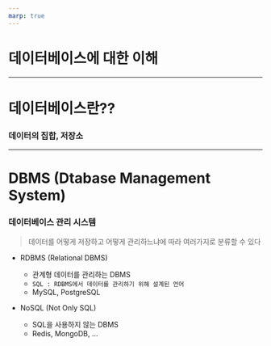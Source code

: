 ```yaml
---
marp: true
---
```


# 데이터베이스에 대한 이해

---

# 데이터베이스란??

### 데이터의 집합, 저장소

---

# DBMS (Dtabase Management System)

### 데이터베이스 관리 시스템

> 데이터를 어떻게 저장하고 어떻게 관리하느냐에 따라 여러가지로 분류할 수 있다

- RDBMS (Relational DBMS)

  - 관계형 데이터를 관리하는 DBMS
  - `SQL : RDBMS에서 데이터를 관리하기 위해 설계된 언어`
  - MySQL, PostgreSQL

- NoSQL (Not Only SQL)
  - SQL을 사용하지 않는 DBMS
  - Redis, MongoDB, ...
